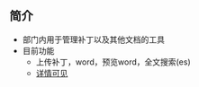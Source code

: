 ## 简介

- 部门内用于管理补丁以及其他文档的工具
- 目前功能
	- 上传补丁，word，预览word，全文搜索(es)
	- [详情可见](http://blog.edeity.me/2016/09/02/patch-doc/)